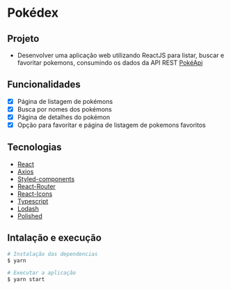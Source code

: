 # Pokédex

## Projeto

- Desenvolver uma aplicação web utilizando ReactJS para listar, buscar e favoritar pokemons, consumindo os dados da API REST [PokéApi](https://pokeapi.co/)

## Funcionalidades

- [x] Página de listagem de pokémons
- [x] Busca por nomes dos pokémons
- [x] Página de detalhes do pokémon
- [x] Opção para favoritar e página de listagem de pokemons favoritos

## Tecnologias

- [React](https://pt-br.reactjs.org/)
- [Axios](https://github.com/axios/axios)
- [Styled-components](https://styled-components.com/)
- [React-Router](https://reactrouter.com/web/guides/quick-start)
- [React-Icons](https://react-icons.github.io/react-icons/)
- [Typescript](https://www.typescriptlang.org/)
- [Lodash](https://lodash.com/)
- [Polished](https://polished.js.org/)

## Intalação e execução

```bash
# Instalação das dependencias
$ yarn

# Executar a aplicação
$ yarn start
```
